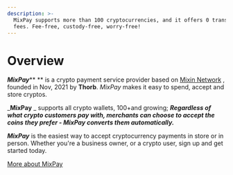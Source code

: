 ```yaml
---
description: >-
  MixPay supports more than 100 cryptocurrencies, and it offers 0 transaction
  fees. Fee-free, custody-free, worry-free!
---
```


# Overview

_**MixPay**_** ** is a crypto payment service provider based on [Mixin Network](https://mixin.one) , founded in Nov, 2021 by **Thorb**. _MixPay_ makes it easy to spend, accept and store cryptos.

_**MixPay** _ supports all crypto wallets, 100+and growing; _**Regardless of what crypto customers pay with, merchants can choose to accept the coins they prefer - MixPay converts them automatically.**_

_**MixPay**_ is the easiest way to accept cryptocurrency payments in store or in person. Whether you're a business owner, or a crypto user, sign up and get started today.

[More about MixPay](https://app.gitbook.com/o/dEcfD11c0WTu9ktr4VWt/s/DEi4HKufWDwkRvDViUEi/c/jQYbbsftaYFn781Rc0No/about-us/more-about-mixpay)
